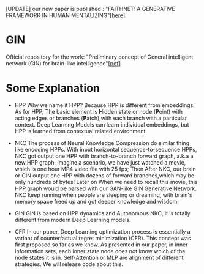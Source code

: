 [UPDATE] our new paper is published : "FAITHNET: A GENERATIVE FRAMEWORK IN HUMAN MENTALIZING"[[here](http://dx.doi.org/10.13140/RG.2.2.22140.21121)]

# GIN
Official repository for the work: "Preliminary concept of General intelligent network (GIN) for brain-like intelligence"[[pdf](https://vixra.org/pdf/2201.0188v1.pdf)]

# Some Explanation

* HPP  Why we name it HPP? Because HPP is different from embeddings. As for HPP, The basic element is **H**idden state or node (**P**oint) with acting edges or branches (**P**atch),with each branch with a particular context. Deep Learning Models can learn individual embeddings, but HPP is  learned from contextual related environment.

* NKC  The process of Neural Knowledge Compression do similar thing like encoding HPPs. With input horizontal sequence-to-sequence HPPs, NKC got output one HPP with branch-to-branch forward graph, a.k.a a new HPP graph. Imagine a scenario, we have just watched a movie, which is one hour MP4 video file with 25 fps; Then After NKC, our brain or GIN output one HPP with dozens of forward branches,which may be only hundreds of bytes! Later on When we need to recall this movie, this HPP graph would be parsed with our GAN-like GIN Generative Network. NKC keep running when people are sleeping or dreaming, with brain's memory space freed up and got deeper knowledge and wisdom.

* GIN  GIN is based on HPP dynamics and Autonomous NKC, it is totally different from modern Deep Learning models.

* CFR  In our paper, Deep Learning optimization process is essentially a variant of counterfactual regret minimization (CFR). This concept was first proposed so far as we know. As presented in our paper, in inner information sets, each inner state node does not know which of the node states it is in. Self-Attention or MLP are alignment of different strategies. We will release code about this.
